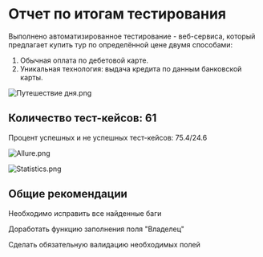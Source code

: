 # Отчет по итогам тестирования

Выполнено автоматизированное тестирование - веб-сервиса, который предлагает купить тур по определённой цене двумя способами:

1. Обычная оплата по дебетовой карте.
2. Уникальная технология: выдача кредита по данным банковской карты.

![Путешествие дня.png](..%2F..%2FPrtSc%2FDiplom%2F%D0%9F%D1%83%D1%82%D0%B5%D1%88%D0%B5%D1%81%D1%82%D0%B2%D0%B8%D0%B5%20%D0%B4%D0%BD%D1%8F.png)

## Количество тест-кейсов: 61
Процент успешных и не успешных тест-кейсов: 75.4/24.6

![Allure.png](..%2F..%2FPrtSc%2FDiplom%2FAllure.png)

![Statistics.png](..%2F..%2FPrtSc%2FDiplom%2FStatistics.png)

## Общие рекомендации
Необходимо исправить все найденные баги

Доработать функцию заполнения поля "Владелец"

Сделать обязательную валидацию необходимых полей